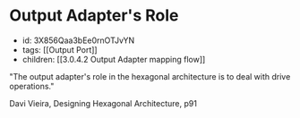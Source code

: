 # Output Adapter's Role
* id: 3X856Qaa3bEe0rnOTJvYN
* tags: [[Output Port]]
* children: [[3.0.4.2 Output Adapter mapping flow]]

"The output adapter's role in the hexagonal architecture is to deal with drive operations."

Davi Vieira, Designing Hexagonal Architecture, p91
